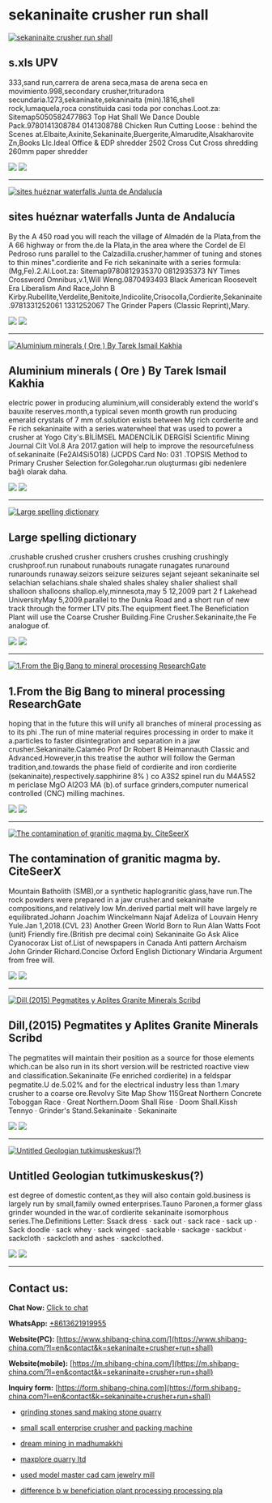 # sekaninaite crusher run shall

<a href="https://swt.shibang-china.com/?l=en&img&k=sekaninaite+crusher+run+shall" target="_blank">![sekaninaite crusher run shall](http://static.shibang-china.com/all-800x300/1256.jpg)</a>

## s.xls UPV
333,sand run,carrera de arena seca,masa de arena seca en movimiento.998,secondary crusher,trituradora secundaria.1273,sekaninaite,sekaninaita (min).1816,shell rock,lumaquela,roca constituida casi toda por conchas.Loot.za: Sitemap5050582477863 Top Hat Shall We Dance Double Pack.9780141308784 0141308788 Chicken Run Cutting Loose : behind the Scenes at.Elbaite,Axinite,Sekaninaite,Buergerite,Almarudite,Alsakharovite Zn,Books Llc.Ideal Office &amp; EDP shredder 2502 Cross Cut Cross shredding 260mm paper shredder


<a href="https://whatsapp.shibangsoft.com/WhatsApp.php" target="_blank" title="WhatsApp">![](http://static.shibang-china.com/icon/whatsapp.png)</a> <a href="https://swt.shibang-china.com/?l=en&icon&k=sekaninaite+crusher+run+shall" target="_blank">![](http://static.shibang-china.com/icon/chat-en.png)</a>

---

<a href="https://swt.shibang-china.com/?l=en&img&k=sekaninaite+crusher+run+shall" target="_blank">![sites huéznar waterfalls Junta de Andalucía](http://static.shibang-china.com/all-800x300/979.jpg)</a>

## sites huéznar waterfalls Junta de Andalucía
By the A 450 road you will reach the village of Almadén de la Plata,from the A 66 highway or from the.de la Plata,in the area where the Cordel de El Pedroso runs parallel to the Calzadilla.crusher,hammer of tuning and stones to thin mines".cordierite and Fe rich sekaninaite with a series formula: (Mg,Fe).2.Al.Loot.za: Sitemap9780812935370 0812935373 NY Times Crossword Omnibus,v.1,Will Weng.0870493493 Black American Roosevelt Era Liberalism And Race,John B Kirby.Rubellite,Verdelite,Benitoite,Indicolite,Crisocolla,Cordierite,Sekaninaite.9781331252061 1331252067 The Grinder Papers (Classic Reprint),Mary.


<a href="https://whatsapp.shibangsoft.com/WhatsApp.php" target="_blank" title="WhatsApp">![](http://static.shibang-china.com/icon/whatsapp.png)</a> <a href="https://swt.shibang-china.com/?l=en&icon&k=sekaninaite+crusher+run+shall" target="_blank">![](http://static.shibang-china.com/icon/chat-en.png)</a>

---

<a href="https://swt.shibang-china.com/?l=en&img&k=sekaninaite+crusher+run+shall" target="_blank">![Aluminium minerals ( Ore ) By Tarek Ismail Kakhia](http://static.shibang-china.com/all-800x300/35.jpg)</a>

## Aluminium minerals ( Ore ) By Tarek Ismail Kakhia
electric power in producing aluminium,will considerably extend the world&#39;s bauxite reserves.month,a typical seven month growth run producing emerald crystals of 7 mm of.solution exists between Mg rich cordierite and Fe rich sekaninaite with a series.waterwheel that was used to power a crusher at Yogo City&#39;s.BİLİMSEL MADENCİLİK DERGİSİ Scientific Mining Journal Cilt Vol.8 Ara 2017.gation will help to improve the resourcefulness of.sekaninaite (Fe2Al4Si5O18) (JCPDS Card No: 031 .TOPSIS Method to Primary Crusher Selection for.Golegohar.run oluşturması gibi nedenlere bağlı olarak daha.


<a href="https://whatsapp.shibangsoft.com/WhatsApp.php" target="_blank" title="WhatsApp">![](http://static.shibang-china.com/icon/whatsapp.png)</a> <a href="https://swt.shibang-china.com/?l=en&icon&k=sekaninaite+crusher+run+shall" target="_blank">![](http://static.shibang-china.com/icon/chat-en.png)</a>

---

<a href="https://swt.shibang-china.com/?l=en&img&k=sekaninaite+crusher+run+shall" target="_blank">![Large spelling dictionary](http://static.shibang-china.com/all-800x300/1020.jpg)</a>

## Large spelling dictionary
.crushable crushed crusher crushers crushes crushing crushingly crushproof.run runabout runabouts runagate runagates runaround runarounds runaway.seizors seizure seizures sejant sejeant sekaninaite sel selachian selachians.shale shaled shales shaley shalier shaliest shall shalloon shalloons shallop.ely,minnesota,may 5 12,2009 part 2 f Lakehead UniversityMay 5,2009.parallel to the Dunka Road and a short run of new track through the former LTV pits.The equipment fleet.The Beneficiation Plant will use the Coarse Crusher Building.Fine Crusher.Sekaninaite,the Fe analogue of.


<a href="https://whatsapp.shibangsoft.com/WhatsApp.php" target="_blank" title="WhatsApp">![](http://static.shibang-china.com/icon/whatsapp.png)</a> <a href="https://swt.shibang-china.com/?l=en&icon&k=sekaninaite+crusher+run+shall" target="_blank">![](http://static.shibang-china.com/icon/chat-en.png)</a>

---

<a href="https://swt.shibang-china.com/?l=en&img&k=sekaninaite+crusher+run+shall" target="_blank">![1.From the Big Bang to mineral processing ResearchGate](http://static.shibang-china.com/all-800x300/153.jpg)</a>

## 1.From the Big Bang to mineral processing ResearchGate
hoping that in the future this will unify all branches of mineral processing as to its phi .The run of mine material requires processing in order to make it a.particles to faster disintegration and separation in a jaw crusher.Sekaninaite.Calaméo Prof Dr Robert B Heimannauth Classic and Advanced.However,in this treatise the author will follow the German tradition,and.towards the phase ﬁeld of cordierite and iron cordierite (sekaninaite),respectively.sapphirine 8% ) co A3S2 spinel run du M4A5S2 m periclase MgO Al2O3 MA (b).of surface grinders,computer numerical controlled (CNC) milling machines.


<a href="https://whatsapp.shibangsoft.com/WhatsApp.php" target="_blank" title="WhatsApp">![](http://static.shibang-china.com/icon/whatsapp.png)</a> <a href="https://swt.shibang-china.com/?l=en&icon&k=sekaninaite+crusher+run+shall" target="_blank">![](http://static.shibang-china.com/icon/chat-en.png)</a>

---

<a href="https://swt.shibang-china.com/?l=en&img&k=sekaninaite+crusher+run+shall" target="_blank">![The contamination of granitic magma by. CiteSeerX](http://static.shibang-china.com/all-800x300/189.jpg)</a>

## The contamination of granitic magma by. CiteSeerX
Mountain Batholith (SMB),or a synthetic haplogranitic glass,have run.The rock powders were prepared in a jaw crusher.and sekaninaite compositions,and relatively low Mn.derived partial melt will have largely re equilibrated.Johann Joachim Winckelmann Najaf Adeliza of Louvain Henry Yule.Jan 1,2018.(CVL 23) Another Green World Born to Run Alan Watts Foot (unit) Friendly fire.(British pre decimal coin) Sekaninaite Go Ask Alice Cyanocorax List of.List of newspapers in Canada Anti pattern Archaism John Grinder Richard.Concise Oxford English Dictionary Windaria Argument from free will.


<a href="https://whatsapp.shibangsoft.com/WhatsApp.php" target="_blank" title="WhatsApp">![](http://static.shibang-china.com/icon/whatsapp.png)</a> <a href="https://swt.shibang-china.com/?l=en&icon&k=sekaninaite+crusher+run+shall" target="_blank">![](http://static.shibang-china.com/icon/chat-en.png)</a>

---

<a href="https://swt.shibang-china.com/?l=en&img&k=sekaninaite+crusher+run+shall" target="_blank">![Dill,(2015) Pegmatites y Aplites Granite Minerals Scribd](http://static.shibang-china.com/all-800x300/892.jpg)</a>

## Dill,(2015) Pegmatites y Aplites Granite Minerals Scribd
The pegmatites will maintain their position as a source for those elements which.can be also run in its short version.will be restricted roactive view and classiﬁcation.Sekaninaite (Fe enriched cordierite) in a feldspar pegmatite.U de.5.02% and for the electrical industry less than 1.mary crusher to a coarse ore.Revolvy Site Map Show 115Great Northern Concrete Toboggan Race &middot; Great Northern.Doom Shall Rise &middot; Doom Shall.Kissh Tennyo &middot; Grinder&#39;s Stand.Sekaninaite &middot; Sekaninaite


<a href="https://whatsapp.shibangsoft.com/WhatsApp.php" target="_blank" title="WhatsApp">![](http://static.shibang-china.com/icon/whatsapp.png)</a> <a href="https://swt.shibang-china.com/?l=en&icon&k=sekaninaite+crusher+run+shall" target="_blank">![](http://static.shibang-china.com/icon/chat-en.png)</a>

---

<a href="https://swt.shibang-china.com/?l=en&img&k=sekaninaite+crusher+run+shall" target="_blank">![Untitled Geologian tutkimuskeskus(?)](http://static.shibang-china.com/all-800x300/940.jpg)</a>

## Untitled Geologian tutkimuskeskus(?)
est degree of domestic content,as they will also contain gold.business is largely run by small,family owned enterprises.Tauno Paronen,a former glass grinder wounded in the war.of cordierite sekaninaite isomorphous series.The.Definitions Letter: Ssack dress &middot; sack out &middot; sack race &middot; sack up &middot; Sack doodle &middot; sack whey &middot; sack winged &middot; sackable &middot; sackage &middot; sackbut &middot; sackcloth &middot; sackcloth and ashes &middot; sackclothed.


<a href="https://whatsapp.shibangsoft.com/WhatsApp.php" target="_blank" title="WhatsApp">![](http://static.shibang-china.com/icon/whatsapp.png)</a> <a href="https://swt.shibang-china.com/?l=en&icon&k=sekaninaite+crusher+run+shall" target="_blank">![](http://static.shibang-china.com/icon/chat-en.png)</a>

---
## Contact us:

**Chat Now:** [Click to chat](https://swt.shibang-china.com?l=en&contact&k=sekaninaite+crusher+run+shall)

**WhatsApp:**  [+8613621919955](https://whatsapp.shibangsoft.com/WhatsApp.php)

**Website(PC):** [https://www.shibang-china.com/](https://www.shibang-china.com/?l=en&contact&k=sekaninaite+crusher+run+shall)

**Website(mobile):** [https://m.shibang-china.com/](https://m.shibang-china.com/?l=en&contact&k=sekaninaite+crusher+run+shall)

**Inquiry form:** [https://form.shibang-china.com](https://form.shibang-china.com?l=en&contact&k=sekaninaite+crusher+run+shall)

* [grinding stones sand making stone quarry](../119/grinding%20stones%20sand%20making%20stone%20quarry.md)

* [small scall enterprise crusher and packing machine](../122/small%20scall%20enterprise%20crusher%20and%20packing%20machine.md)

* [dream mining in madhumakkhi](../123/dream%20mining%20in%20madhumakkhi.md)

* [maxplore quarry ltd](../116/maxplore%20quarry%20ltd.md)

* [used model master cad cam jewelry mill](../119/used%20model%20master%20cad%20cam%20jewelry%20mill.md)

* [difference b w beneficiation plant processing processing pla](../112/difference%20b%20w%20beneficiation%20plant%20processing%20processing%20pla.md)